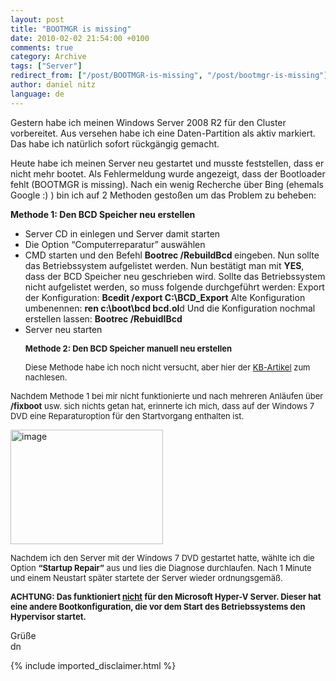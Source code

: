 ```yaml
---
layout: post
title: "BOOTMGR is missing"
date: 2010-02-02 21:54:00 +0100
comments: true
category: Archive
tags: ["Server"]
redirect_from: ["/post/BOOTMGR-is-missing", "/post/bootmgr-is-missing"]
author: daniel nitz
language: de
---
```

<!-- more -->
<p>Gestern habe ich meinen Windows Server 2008 R2 für den Cluster vorbereitet. Aus versehen habe ich eine Daten-Partition als aktiv markiert. Das habe ich natürlich sofort rückgängig gemacht.</p>  <p>Heute habe ich meinen Server neu gestartet und musste feststellen, dass er nicht mehr bootet. Als Fehlermeldung wurde angezeigt, dass der Bootloader fehlt (BOOTMGR is missing). Nach ein wenig Recherche über Bing (ehemals Google :) ) bin ich auf 2 Methoden gestoßen um das Problem zu beheben:</p>  <p><strong>Methode 1: Den BCD Speicher neu erstellen</strong></p>  <ul>   <li>Server CD in einlegen und Server damit starten </li>    <li>Die Option “Computerreparatur” auswählen </li>    <li>CMD starten und den Befehl <strong>Bootrec /RebuildBcd </strong>eingeben. Nun sollte das Betriebssystem aufgelistet werden. Nun bestätigt man mit <strong>YES</strong>, dass der BCD Speicher neu geschrieben wird. Sollte das Betriebssystem nicht aufgelistet werden, so muss folgende durchgeführt werden: Export der Konfiguration: <strong>Bcedit /export C:\BCD_Export</strong> Alte Konfiguration umbenennen: <strong>ren c:\boot\bcd bcd.ol</strong>d Und die Konfiguration nochmal erstellen lassen: <strong>Bootrec /RebuidlBcd</strong> </li>    <li>Server neu starten </li> </ul>  <ul><font size="2"><strong>Methode 2: Den BCD Speicher manuell neu erstellen</strong></font></ul>  <ul><font size="2">Diese Methode habe ich noch nicht versucht, aber hier der <a href="http://support.microsoft.com/kb/927391" target="_blank">KB-Artikel</a> zum nachlesen.</font></ul>  <p><font size="2">Nachdem Methode 1 bei mir nicht funktionierte und nach mehreren Anläufen über <strong>/fixboot</strong> usw. sich nichts getan hat, erinnerte ich mich, dass auf der Windows 7 DVD eine Reparaturoption für den Startvorgang enthalten ist.</font></p>  <p><a href="/assets/archive/image_95.png" target="_blank"><img style="border-right-width: 0px; display: inline; border-top-width: 0px; border-bottom-width: 0px; border-left-width: 0px" title="image" border="0" alt="image" src="/assets/archive/image_thumb_95.png" width="244" height="183" /></a> </p>  <p><font size="2">Nachdem ich den Server mit der Windows 7 DVD gestartet hatte, wählte ich die Option <strong>“Startup Repair”</strong> aus und lies die Diagnose durchlaufen. Nach 1 Minute und einem Neustart später startete der Server wieder ordnungsgemäß.</font></p>  <p><font size="2"><strong>ACHTUNG: Das funktioniert <u>nicht</u> für den Microsoft Hyper-V Server. Dieser hat eine andere Bootkonfiguration, die vor dem Start des Betriebssystems den Hypervisor startet.</strong></font></p>  <p>Grüße    <br />dn</p>
{% include imported_disclaimer.html %}
